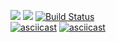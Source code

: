 <a href="https://codeclimate.com/github/codeclimate/codeclimate/maintainability"><img src="https://api.codeclimate.com/v1/badges/a99a88d28ad37a79dbf6/maintainability" /></a>
<a href="https://codeclimate.com/github/codeclimate/codeclimate/test_coverage"><img src="https://api.codeclimate.com/v1/badges/a99a88d28ad37a79dbf6/test_coverage" /></a>
[![Build Status](https://travis-ci.org/eokulik/python-project-lvl1.svg?branch=master)](https://travis-ci.org/eokulik/python-project-lvl1)
<br>
[![asciicast](https://asciinema.org/a/ffgmDFaF44915Oldox70z2q0A.svg)](https://asciinema.org/a/ffgmDFaF44915Oldox70z2q0A)
[![asciicast](https://asciinema.org/a/scYir1206Q537WAX1UvqLoJFi.svg)](https://asciinema.org/a/scYir1206Q537WAX1UvqLoJFi)